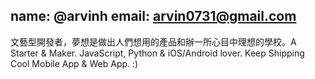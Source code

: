name: @arvinh
email: arvin0731@gmail.com
---
文藝型開發者，夢想是做出人們想用的產品和辦一所心目中理想的學校。A Starter & Maker. JavaScript, Python & iOS/Android lover. Keep Shipping Cool Mobile App & Web App. :)